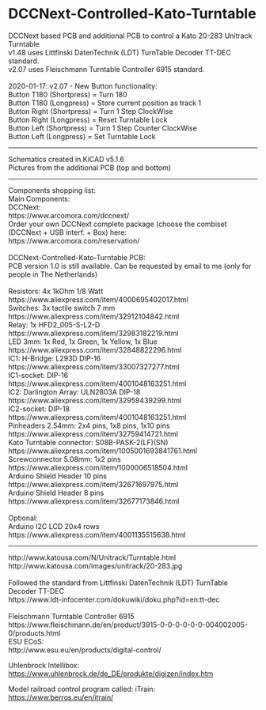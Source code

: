 # DCCNext-Controlled-Kato-Turntable
DCCNext based PCB and additional PCB to control a Kato 20-283 Unitrack Turntable<BR>
v1.48 uses Littfinski DatenTechnik (LDT) TurnTable Decoder TT-DEC standard.<BR>
v2.07 uses Fleischmann Turntable Controller 6915 standard.<BR>
<BR>
2020-01-17: v2.07 - New Button functionality:<BR>
Button T180  (Shortpress) = Turn 180<BR>
Button T180  (Longpress)  = Store current position as track 1<BR>
Button Right (Shortpress) = Turn 1 Step ClockWise<BR>
Button Right (Longpress)  = Reset Turntable Lock<BR>
Button Left  (Shortpress) = Turn 1 Step Counter ClockWise<BR>
Button Left  (Longpress)  = Set Turntable Lock<BR>
<HR>
Schematics created in KiCAD v5.1.6<BR>
Pictures from the additional PCB (top and bottom)<BR>
<HR>
Components shopping list:<BR>
Main Components:<BR>
DCCNext:<BR>
https://www.arcomora.com/dccnext/<BR>
Order your own DCCNext complete package (choose the combiset (DCCNext + USB interf. + Box) here:<BR>
https://www.arcomora.com/reservation/<BR>
<BR>
DCCNext-Controlled-Kato-Turntable PCB:<BR>
PCB version 1.0 is still available. Can be requested by email to me (only for people in The Netherlands)<BR>
<BR>
Resistors: 4x 1kOhm 1/8 Watt
&nbsp&nbsp&nbsp&nbsp
https://www.aliexpress.com/item/4000695402017.html<BR>
Switches: 3x tactile switch 7 mm
&nbsp&nbsp&nbsp&nbsp
https://www.aliexpress.com/item/32912104842.html<BR>
Relay: 1x HFD2_005-S-L2-D
&nbsp&nbsp&nbsp&nbsp
https://www.aliexpress.com/item/32983182219.html<BR>
LED 3mm: 1x Red, 1x Green, 1x Yellow, 1x Blue
&nbsp&nbsp&nbsp&nbsp
https://www.aliexpress.com/item/32848822296.html<BR>
IC1: H-Bridge: L293D DIP-16
&nbsp&nbsp&nbsp&nbsp
https://www.aliexpress.com/item/33007327277.html<BR>
IC1-socket: DIP-16
&nbsp&nbsp&nbsp&nbsp
https://www.aliexpress.com/item/4001048163251.html<BR>
IC2: Darlington Array: ULN2803A DIP-18
&nbsp&nbsp&nbsp&nbsp
https://www.aliexpress.com/item/32959439299.html<BR>
IC2-socket: DIP-18
&nbsp&nbsp&nbsp&nbsp
https://www.aliexpress.com/item/4001048163251.html<BR>
Pinheaders 2.54mm: 2x4 pins, 1x8 pins, 1x10 pins
&nbsp&nbsp&nbsp&nbsp
https://www.aliexpress.com/item/32759414721.html<BR>
Kato Turntable connector: S08B-PASK-2(LF)(SN)
&nbsp&nbsp&nbsp&nbsp
https://www.aliexpress.com/item/1005001693841761.html<BR>
Screwconnector 5.08mm: 1x2 pins
&nbsp&nbsp&nbsp&nbsp
https://www.aliexpress.com/item/1000006518504.html<BR>
Arduino Shield Header 10 pins
&nbsp&nbsp&nbsp&nbsp
https://www.aliexpress.com/item/32671697975.html<BR>
Arduino Shield Header 8 pins
&nbsp&nbsp&nbsp&nbsp
https://www.aliexpress.com/item/32677173846.html<BR>
<BR>
Optional:<BR>
Arduino I2C LCD 20x4 rows
&nbsp&nbsp&nbsp&nbsp
https://www.aliexpress.com/item/4001135515638.html<BR>

<HR>
http://www.katousa.com/N/Unitrack/Turntable.html<BR>
http://www.katousa.com/images/unitrack/20-283.jpg<BR>
<BR>
Followed the standard from Littfinski DatenTechnik (LDT) TurnTable Decoder TT-DEC<BR>
https://www.ldt-infocenter.com/dokuwiki/doku.php?id=en:tt-dec<BR>
<BR>
Fleischmann Turntable Controller 6915<BR>
https://www.fleischmann.de/en/product/3915-0-0-0-0-0-0-004002005-0/products.html<BR>
ESU ECoS:<BR>
http://www.esu.eu/en/products/digital-control/<BR>

Uhlenbrock Intellibox:<BR>
https://www.uhlenbrock.de/de_DE/produkte/digizen/index.htm<BR>

Model railroad control program called: iTrain:<BR>
https://www.berros.eu/en/itrain/<BR>
